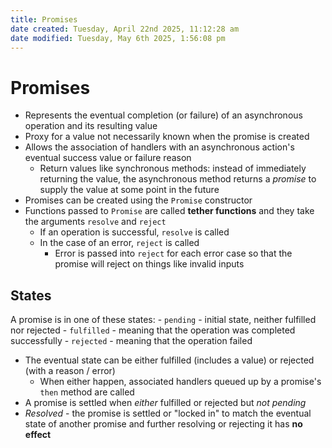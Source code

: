 ```yaml
---
title: Promises
date created: Tuesday, April 22nd 2025, 11:12:28 am
date modified: Tuesday, May 6th 2025, 1:56:08 pm
---
```


# Promises

- Represents the eventual completion (or failure) of an asynchronous operation and its resulting value
- Proxy for a value not necessarily known when the promise is created
- Allows the association of handlers with an asynchronous action's eventual success value or failure reason
  - Return values like synchronous methods: instead of immediately returning the value, the asynchronous method returns a *promise* to supply the value at some point in the future
- Promises can be created using the `Promise` constructor
- Functions passed to `Promise` are called **tether functions** and they take the arguments `resolve` and `reject`
    - If an operation is successful, `resolve` is called
    - In the case of an error, `reject` is called
        - Error is passed into `reject` for each error case so that the promise will reject on things like invalid inputs

## States

A promise is in one of these states: - `pending` - initial state, neither fulfilled nor rejected - `fulfilled` - meaning that the operation was completed successfully - `rejected` - meaning that the operation failed

- The eventual state can be either fulfilled (includes a value) or rejected (with a reason / error)
  - When either happen, associated handlers queued up by a promise's `then` method are called
- A promise is settled when _either_ fulfilled or rejected but _not pending_
- _Resolved_ - the promise is settled or "locked in" to match the eventual state of another promise and further resolving or rejecting it has **no effect**

